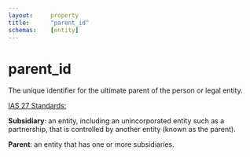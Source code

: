 ```yaml
---
layout:		property
title:		"parent_id"
schemas:	[entity]
---
```


# parent_id
The unique identifier for the ultimate parent of the person or legal entity.

[IAS 27 Standards:][iasstand]

**Subsidiary**: an entity, including an unincorporated entity such as a partnership, that is controlled by another entity (known as the parent).

**Parent**: an entity that has one or more subsidiaries.

[iasstand]: http://www.iasplus.com/en-gb/standards/ias/ias27
